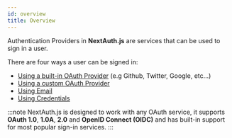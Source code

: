 ```yaml
---
id: overview
title: Overview
---
```


Authentication Providers in **NextAuth.js** are services that can be used to sign in a user.

There are four ways a user can be signed in:

- [Using a built-in OAuth Provider](../configuration/providers/oauth) (e.g Github, Twitter, Google, etc...)
- [Using a custom OAuth Provider](../configuration/providers/oauth#using-a-custom-provider)
- [Using Email](../configuration/providers/email)
- [Using Credentials](../configuration/providers/credentials)

:::note
NextAuth.js is designed to work with any OAuth service, it supports **OAuth 1.0**, **1.0A**, **2.0** and **OpenID Connect (OIDC)** and has built-in support for most popular sign-in services.
:::
